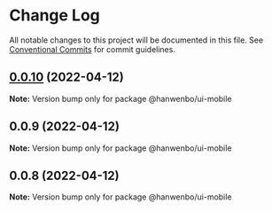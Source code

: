 # Change Log

All notable changes to this project will be documented in this file.
See [Conventional Commits](https://conventionalcommits.org) for commit guidelines.

## [0.0.10](https://github.com/hanwenbo/utilsjs/compare/@hanwenbo/ui-mobile@0.0.9...@hanwenbo/ui-mobile@0.0.10) (2022-04-12)

**Note:** Version bump only for package @hanwenbo/ui-mobile





## 0.0.9 (2022-04-12)

**Note:** Version bump only for package @hanwenbo/ui-mobile





## 0.0.8 (2022-04-12)

**Note:** Version bump only for package @hanwenbo/ui-mobile
